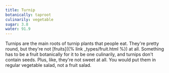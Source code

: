 ```yaml
---
title: Turnip
botanically: taproot
culinarily: vegetable
sugar: 3.8
water: 91.9
---
```

Turnips are the main roots of turnip plants that people eat. They're pretty round, but they're not [fruits]({% link _types/fruit.html %}) at all. Something has to be a fruit botanically for it to be one culinarily, and turnips don't contain seeds. Plus, like, they're not sweet at all. You would put them in  regular vegetable salad, not a fruit salad.